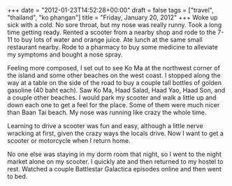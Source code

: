 +++
date = "2012-01-23T14:52:28+00:00"
draft = false
tags = ["travel", "thailand", "ko phangan"]
title = "Friday, January 20, 2012"
+++
Woke up sick with a cold. No sore throat, but my nose was really runny. Took a long time getting ready. Rented a scooter from a nearby shop and rode to the 7-11 to buy lots of water and orange juice. Ate lunch at the same small restaurant nearby. Rode to a pharmacy to buy some medicine to alleviate my symptoms and bought a nose spray.

Feeling more composed, I set out to see Ko Ma at the northwest corner of the island and some other beaches on the west coast. I stopped along the way at a table on the side of the road to buy a couple tall bottles of golden gasoline (40 baht each). Saw Ko Ma, Haad Salad, Haad Yao, Haad Son, and a couple other beaches. I would park my scooter and walk a little up and down each one to get a feel for the place. Some of them were much nicer than Baan Tai beach. My nose was running like crazy the whole time.

Learning to drive a scooter was fun and easy, although a little nerve wracking at first, given the crazy ways the locals drive. Now I want to get a scooter or motorcycle when I return home.

No one else was staying in my dorm room that night, so I went to the night market alone on my scooter. I quickly ate and then returned to my hostel to rest. Watched a couple Battlestar Galactica episodes online and then went to bed.
